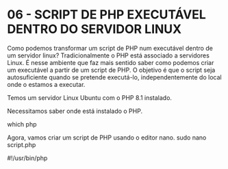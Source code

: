 # 06 - SCRIPT DE PHP EXECUTÁVEL DENTRO DO SERVIDOR LINUX

Como podemos transformar um script de PHP num executável dentro de um servidor linux?
Tradicionalmente o PHP está associado a servidores Linux.
É nesse ambiente que faz mais sentido saber como podemos criar um executável a partir
de um script de PHP. O objetivo é que o script seja autosuficiente quando se pretende
executá-lo, independentemente do local onde o estamos a executar.

Temos um servidor Linux Ubuntu com o PHP 8.1 instalado.

Necessitamos saber onde está instalado o PHP.

which php

Agora, vamos criar um script de PHP usando o editor nano.
sudo nano script.php

#!/usr/bin/php
<?php
echo "Olá Mundo!";

Agora temos um script.php dentro da pasta do user.
A primeira linha vai indicar o caminho completo dentro do servidor onde existe o executável do PHP.
Agora o nosso script pode ser transformado num executável, ou melhor, num script que pode ser
executado sem que tenhamos que lhe indicar onde está o interpretador do PHP.
Foi o que indicámos dentro do próprio script.

Vamos mudar o chmod do script para X

sudo chmod +x script.php

Agora podemos ver que o nosso script ficou com uma cor diferente.
Vamos executá-lo.

./script.php

Podemos agora adicionar qualquer lógica de programação dentro do script e ele vai ser executado em qualquer lugar.

Vamos criar uma pasta e mover o script para o seu interior

sudo mkdir teste
sudo mv script.php teste
cd teste
./script.php

